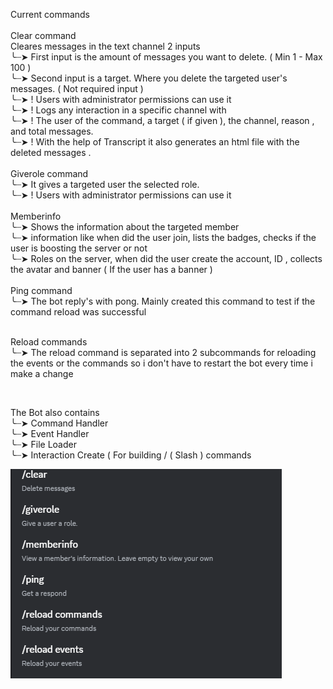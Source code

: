 Current commands<br>
<br>
 Clear command <br>
        Cleares messages in the text channel  2 inputs<br>
            ╰┈➤ First input is the amount of messages you want to delete. ( Min 1 - Max 100 ) <br>
                  ╰┈➤ Second input is a target. Where you delete the targeted user's messages. ( Not required input )<br>
                       ╰┈➤ ! Users with administrator permissions can use it  <br>
                         ╰┈➤ ! Logs any interaction  in a specific channel with<br>
                           ╰┈➤ ! The user of the command, a target ( if given ), the channel, reason , and total messages.<br>
                             ╰┈➤ ! With the help of Transcript it also generates an html file with the deleted messages .<br>
 <br>
  Giverole command<br>
    ╰┈➤ It gives a targeted user the selected role.<br>
           ╰┈➤ ! Users with administrator permissions can use it <br>
  <br>
  Memberinfo<br>
     ╰┈➤ Shows the information about the targeted member<br>
        ╰┈➤  information like when did the user join, lists the badges, checks if the user is boosting the server or not<br>
          ╰┈➤  Roles on the server, when did the user create the account, ID , collects the avatar and banner ( If the user has a banner )<br>
          <br>
  Ping command<br>
    ╰┈➤ The bot reply's with pong. Mainly created this command to test if the command reload was successful<br>
  <br>
  
  Reload commands<br>
    ╰┈➤ The reload command is separated into 2 subcommands for reloading the events or the commands so i don't have to restart the bot every time i make a change<br>

<br>

  The Bot also contains <br>
    ╰┈➤ Command Handler<br>
    ╰┈➤ Event Handler<br>
    ╰┈➤ File Loader<br>
    ╰┈➤ Interaction Create ( For building / ( Slash ) commands <br>
    
![](https://github.com/onehellcat/Rupert/blob/master/current_bot_commands.png)
